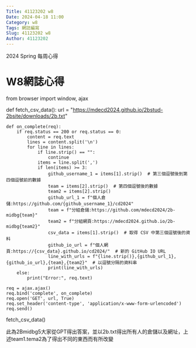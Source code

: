 ```yaml
---
Title: 41123202 w8
Date: 2024-04-18 11:00
Category: w8
Tags: 網誌編寫
Slug: 41123202 w8
Author: 41123202
---
```


2024 Spring 每周心得

<!-- PELICAN_END_SUMMARY -->

# W8網誌心得
from browser import window, ajax

def fetch_csv_data():
    url = "https://mdecd2024.github.io/2bstud-2bsite/downloads/2b.txt"
   
    def on_complete(req):
        if req.status == 200 or req.status == 0:
            content = req.text
            lines = content.split('\n')
            for line in lines:
                if line.strip() == "":
                    continue
                items = line.split(',')
                if len(items) >= 3:
                    github_username_1 = items[1].strip()  # 第三個逗號後到第四個逗號前的數據
                    team = items[2].strip()  # 第四個逗號後的數據
                    team2 = items[2].strip()
                    github_url_1 = f"個人倉儲:https://github.com/{github_username_1}/cd2024"
                    team = f"分組倉儲:https://github.com/mdecd2024/2b-midbg{team}"
                    team2 = f"分組網頁:https://mdecd2024.github.io/2b-midbg{team2}"
                    csv_data = items[1].strip()  # 取得 CSV 中第三個逗號後的資料
                    github_io_url = f"個人網頁:https://{csv_data}.github.io/cd2024/"  # 新的 GitHub IO URL
                    line_with_urls = f"{line.strip()},{github_url_1},{github_io_url},{team},{team2}"  # 以逗號分隔的資料串
                    print(line_with_urls)
        else:
            print("Error:", req.text)
   
    req = ajax.ajax()
    req.bind('complete', on_complete)
    req.open('GET', url, True)
    req.set_header('content-type', 'application/x-www-form-urlencoded')
    req.send()
fetch_csv_data()

此為2Bmidbg5大家從GPT得出答案，並以2b.txt得出所有人的倉儲以及網址，上述team1.tema2為了得出不同的東西而有所改變
